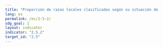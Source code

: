 ```yaml
---
title: "Proporción de razas locales clasificadas según su situación de riesgo, ausencia de riesgo o nivel de riesgo de extinción desconocido"
lang: es
permalink: /es/2-5-2/
sdg_goal: 2
layout: indicator
indicator: "2.5.2"
target_id: "2.5"
---
```


